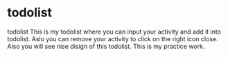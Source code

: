 # todolist
todolist
This is my todolist where you can input your activity and add it into todolist.
Aslo you can remove your activity to click on the right icon close.
Also you will see nise disign of this todolist.
This is my practice work.
